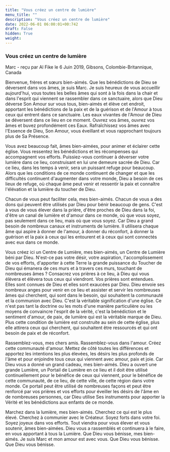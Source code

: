 ```yaml
---
title: "Vous créez un centre de lumière"
menu_title: ""
description: "Vous créez un centre de lumière"
date: 2022-06-01 06:00:01+00:742
draft: False
hidden: True
weight:
---
```

### Vous créez un centre de lumière

Marc - reçu par Al Fike le 6 Juin 2019, Gibsons, Colombie-Britannique, Canada

Bienvenue, frères et sœurs bien-aimés. Que les bénédictions de Dieu se déversent dans vos âmes, je suis Marc. Je suis heureux de vous accueillir aujourd'hui, vous toutes les belles âmes qui sont à la fois dans la chair et dans l'esprit qui viennent se rassembler dans ce sanctuaire, alors que Dieu déverse Son Amour sur vous tous, bien-aimés et élève cet endroit, apportant les bénédictions de la paix et de la guérison et de l'Amour à tous ceux qui entrent dans ce sanctuaire. Les eaux vivantes de l'Amour de Dieu se déversent dans ce lieu en ce moment. Ouvrez vos âmes, ouvrez vos âmes et buvez profondément ces Eaux. Rafraîchissez vos âmes avec l'Essence de Dieu, Son Amour, vous éveillant et vous rapprochant toujours plus de Sa Présence.

Vous avez beaucoup fait, âmes bien-aimées, pour animer et éclairer cette église. Vous ressentez les bénédictions et les récompenses qui accompagnent vos efforts. Puissiez-vous continuer à déverser votre lumière dans ce lieu, construisant en lui une demeure sacrée de Dieu. Car ce lieu, dans les temps à venir, sera un puissant refuge pour beaucoup. Alors que les conditions de ce monde continuent de changer et que les difficultés continuent d'augmenter dans votre monde, Dieu a besoin de ces lieux de refuge, où chaque âme peut venir et ressentir la paix et connaître l'élévation et la lumière du toucher de Dieu.

Chacun de vous peut faciliter cela, mes bien-aimés. Chacun de vous a des dons qui peuvent être utilisés par Dieu pour bénir beaucoup de gens. C'est à vous de vous élever dans la prière, d'être proches de Dieu dans la foi, d'être un canal de lumière et d'amour dans ce monde, où que vous soyez, pas seulement dans ce lieu, mais où que vous soyez. Car Dieu a grand besoin de nombreux canaux et instruments de lumière. Il utilisera chaque âme qui aspire à donner de l'amour, à donner du réconfort, à donner la guérison et la paix à ceux qui les entourent et à ceux qui sont connectés avec eux dans ce monde.

Vous créez ici un Centre de Lumière, mes bien-aimés, un Centre de Lumière béni par Dieu. N'est-ce pas votre désir, votre aspiration, l'accomplissement de vos efforts, d'apporter à cette Terre la grande puissance du Toucher de Dieu qui émanera de ces murs et à travers ces murs, touchant de nombreuses âmes ? Consacrez vos prières à ce lieu, à Dieu qui vous élèvera et élèvera tous ceux qui viendront. Vos prières sont entendues. Elles sont connues de Dieu et elles sont exaucées par Dieu. Dieu envoie ses nombreux anges pour venir en ce lieu et assister et servir les nombreuses âmes qui cherchent, qui sont dans le besoin, qui souhaitent la communauté et la communion avec Dieu. C'est la véritable signification d'une église. Ce n'est pas tant la doctrine ou les mots d'une manière particulière ou les moyens de convaincre l'esprit de la vérité, c'est la bénédiction et le sentiment d'amour, de paix, de lumière qui est la véritable marque de Dieu. Plus cette condition de lumière est construite au sein de cette église, plus elle attirera ceux qui cherchent, qui souhaitent être ressourcés et qui ont besoin de paix et de réconfort.

Rassemblez-vous, mes chers amis. Rassemblez-vous dans l'amour. Créez cette communauté d'amour. Mettez de côté toutes les différences et apportez les intentions les plus élevées, les désirs les plus profonds de l'âme et pour enjoindre tous ceux qui viennent avec amour, paix et joie. Car Dieu vous a donné un grand cadeau, mes bien-aimés. Dieu a ouvert une grande Lumière, un Portail de Lumière en ce lieu et il doit être utilisé continuellement pour le bénéfice de ceux qui viennent, pour le bénéfice de cette communauté, de ce lieu, de cette ville, de cette région dans votre monde. Ce portail peut être utilisé de nombreuses façons et peut être renforcé par vos prières et vos efforts pour éveiller les désirs de l'âme en de nombreuses personnes, car Dieu utilise Ses instruments pour apporter la Vérité et les bénédictions aux enfants de ce monde.

Marchez dans la lumière, mes bien-aimés. Cherchez ce qui est le plus élevé. Cherchez à communier avec le Créateur. Soyez forts dans votre foi. Soyez joyeux dans vos efforts. Tout viendra pour vous élever et vous soutenir, âmes bien-aimées. Dieu vous a rassemblés et continuera à le faire, en vous apportant à tous la Lumière. Que Dieu vous bénisse, mes bien-aimés. Je suis Marc et mon amour est avec vous. Que Dieu vous bénisse. Que Dieu vous bénisse.



